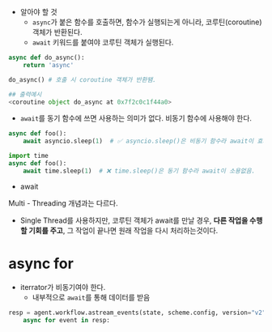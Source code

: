 - 알아야 할 것
	- `async`가 붙은 함수를 호출하면, 함수가 실행되는게 아니라, 코루틴(coroutine) 객체가 반환된다.
	- `await` 키워드를 붙여야 코루틴 객체가 실행된다.
```python
async def do_async():
	return 'async'

do_async() # 호출 시 coroutine 객체가 반환됌.

## 출력예시
<coroutine object do_async at 0x7f2c0c1f44a0>
```

- `await`를 동기 함수에 쓰면 사용하는 의미가 없다. 비동기 함수에 사용해야 한다.

```python
async def foo():
    await asyncio.sleep(1)  # ✅ asyncio.sleep()은 비동기 함수라 await이 효과적임.

import time
async def foo():
    await time.sleep(1)  # ❌ time.sleep()은 동기 함수라 await이 소용없음.

```

- await

Multi - Threading 개념과는 다르다.
- Single Thread를 사용하지만, 코루틴 객체가 await를 만날 경우, **다른 작업을 수행할 기회를 주고**, 그 작업이 끝나면 원래 작업을 다시 처리하는것이다.

# async for
- iterrator가 비동기여야 한다.
	- 내부적으로 `await`를 통해 데이터를 받음

```python
resp = agent.workflow.astream_events(state, scheme.config, version="v2")
	async for event in resp:
```